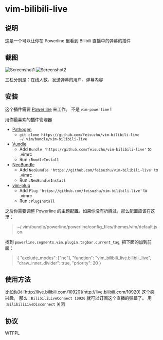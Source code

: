 # vim-bilibili-live

## 说明
这是一个可以让你在 Powerline 里看到 Bilibili 直播中的弹幕的插件

## 截图
![Screenshot1](../screenshot/1.png?raw=true)
![Screenshot2](../screenshot/2.png?raw=true)

三栏分别是：在线人数、发送弹幕的用户、弹幕内容

## 安装

这个插件需要 [Powerline](http://github.com/powerline/powerline) 来工作。
不是 `vim-powerline` !

用你最喜欢的插件管理器

- [Pathogen](https://github.com/tpope/vim-pathogen)
  - `git clone https://github.com/feisuzhu/vim-bilibili-live ~/.vim/bundle/vim-bilibili-live`
- [Vundle](https://github.com/gmarik/vundle)
  - Add `Bundle 'https://github.com/feisuzhu/vim-bilibili-live'` to .vimrc
  - Run `:BundleInstall`
- [NeoBundle](https://github.com/Shougo/neobundle.vim)
  - Add `NeoBundle 'https://github.com/feisuzhu/vim-bilibili-live'` to .vimrc
  - Run `:NeoBundleInstall`
- [vim-plug](https://github.com/junegunn/vim-plug)
  - Add `Plug 'https://github.com/feisuzhu/vim-bilibili-live'` to .vimrc
  - Run `:PlugInstall`

之后你需要调整 Powerline 的主题配置。如果你没有折腾过，那么配置应该在这里：

> ~/.vim/bundle/powerline/powerline/config_files/themes/vim/default.json

找到 `powerline.segments.vim.plugin.tagbar.current_tag`, 把下面的加到前面：

>    {
>        "exclude_modes": ["nc"],
>        "function": "vim_bilibili_live.bilibili_live",
>        "draw_inner_divider": true,
>        "priority": 20
>    }

## 使用方法

比如你对 [http://live.bilibili.com/10920](http://live.bilibili.com/10920) 这个感兴趣，
那么 `:BilibiliLiveConnect 10920` 就可以订阅这个直播的弹幕了。
用 `:BilibiliLiveDisconnect` 关闭

## 协议
WTFPL
